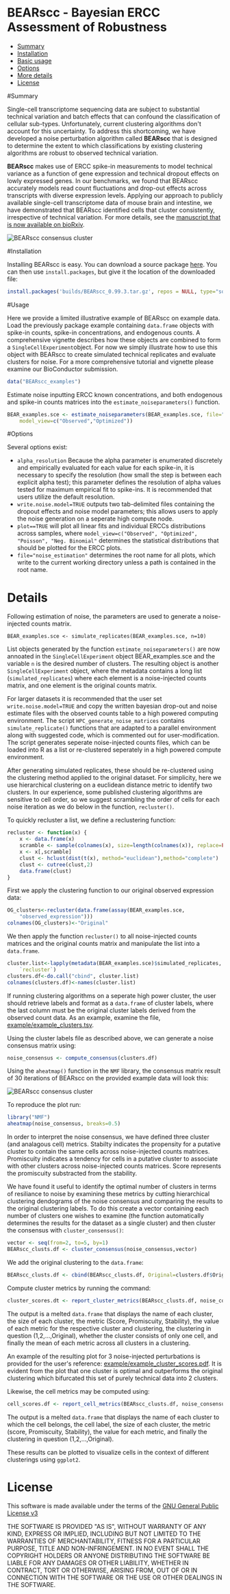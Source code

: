 BEARscc - Bayesian ERCC Assessment of Robustness  
================================================

- [Summary](#markdown-header-summary)
- [Installation](#markdown-header-installation)
- [Basic usage](#markdown-header-usage)
- [Options](#markdown-header-options)
- [More details](#markdown-header-details)
- [License](#markdown-header-license)

#Summary

Single-cell transcriptome sequencing data are subject to substantial technical variation and batch effects that can confound the classification of cellular sub-types. Unfortunately, current clustering algorithms don't account for this uncertainty. To address this shortcoming, we have developed a noise perturbation algorithm called **BEARscc** that is designed to determine the extent to which classifications by existing clustering algorithms are robust to observed technical variation.

**BEARscc** makes use of ERCC spike-in measurements to model technical variance as a function of gene expression and technical dropout effects on lowly expressed genes. In our benchmarks, we found that BEARscc accurately models read count fluctuations and drop-out effects across transcripts with diverse expression levels. Applying our approach to publicly available single-cell transcriptome data of mouse brain and intestine, we have demonstrated that BEARscc identified cells that cluster consistently, irrespective of technical variation. For more details, see the [manuscript that is now available on bioRxiv](http://biorxiv.org/content/early/2017/03/21/118919).

![BEARscc consensus cluster](example/figure3.png)

#Installation

Installing BEARscc is easy. You can download a source package [here](https://bitbucket.org/bsblabludwig/bearscc/src/cb3292b74cfa67d70ef01d5c83a59323b945efec/builds/BEARscc_0.1.1.tar.gz). You can then use `install.packages`, but give it the location of the downloaded file:

```R
install.packages('builds/BEARscc_0.99.3.tar.gz', repos = NULL, type="source")
```

#Usage

Here we provide a limited illustrative example of BEARscc on example data. Load the previously package example containing `data.frame` objects with spike-in counts, spike-in concentrations, and endogenous counts. A 
comprehensive vignette describes how these objects are combined to form a `SingleCellExperiment`object. For
now we simply illustrate how to use this object with BEARscc to create simulated technical replicates and
evaluate clusters for noise. For a more comprehensive tutorial and vignette please examine our BioConductor
submission. 

```R
data("BEARscc_examples")
```

Estimate noise inputting ERCC known concentrations, and both endogenous and spike-in counts matrices into the `estimate_noiseparameters()` function.

```R
BEAR_examples.sce <- estimate_noiseparameters(BEAR_examples.sce, file="noise_estimation",
    model_view=c("Observed","Optimized"))
```

#Options

Several options exist:

- `alpha_resolution` Because the alpha parameter is enumerated discretely and empirically evaluated for each value for each spike-in, it is necessary to specify the resolution (how small the step is between each explicit alpha test); this parameter defines the resolution of alpha values tested for maximum empirical fit to spike-ins. It is recommended that users utilize the default resolution.
- `write.noise.model=TRUE` outputs two tab-delimited files containing the dropout effects and noise model parameters; this allows users to apply the noise generation on a seperate high compute node. 
- `plot==TRUE` will plot all linear fits and individual ERCCs distributions across samples, where `model_view=c("Observed", "Optimized", "Poisson", "Neg. Binomial"` determines the statistical distributions that should be plotted for the ERCC plots.
- `file="noise_estimation"` determines the root name for all plots, which write to the current working directory unless a path is contained in the root name. 

# Details

Following estimation of noise, the parameters are used to generate a noise-injected counts matrix.

    BEAR_examples.sce <- simulate_replicates(BEAR_examples.sce, n=10)

List objects generated by the function `estimate_noiseparameters()` are now annoated in the `SingleCellExperiment` object BEAR_examples.sce and the variable `n` is the desired number of clusters. The resulting object is another `SingleCellExperiment` object, where the metadata contains a long list (`simulated_replicates`) where each element is a noise-injected counts matrix, and one element is the original counts matrix. 

For larger datasets it is recommended that the user set `write.noise.model=TRUE` and copy the written bayesian drop-out and noise estimate files with the observed counts table to a high powered computing environment.
The script `HPC_generate_noise_matrices` contains `simulate_replicate()` functions that are adapted to a parallel environment along with suggested code, which is commented out for user-modification. The script generates seperate noise-injected counts files, which can be loaded into R as a list or re-clustered seperately in a high powered compute environment. 

After generating simulated replicates, these should be re-clustered using the clustering method applied to the original dataset. For simplicity, here we use hierarchical clustering on a euclidean distance metric to identify two clusters. In our experience, some published clustering algorithms are sensitive to cell order, so we suggest scrambling the order of cells for each noise iteration as we do below in the function, `recluster()`.  

To quickly recluster a list, we define a reclustering function:

```R
recluster <- function(x) {
    x <- data.frame(x)
    scramble <- sample(colnames(x), size=length(colnames(x)), replace=FALSE)
    x <- x[,scramble]
    clust <- hclust(dist(t(x), method="euclidean"),method="complete")
    clust <- cutree(clust,2)
    data.frame(clust)
}
``` 
First we apply the clustering function to our original observed expression data:

```R
OG_clusters<-recluster(data.frame(assay(BEAR_examples.sce, 
    "observed_expression")))
colnames(OG_clusters)<-"Original"
```

We then apply the function `recluster()` to all noise-injected counts matrices and the original counts matrix and manipulate the list into a `data.frame`. 

```R
cluster.list<-lapply(metadata(BEAR_examples.sce)$simulated_replicates, 
    `recluster`)
clusters.df<-do.call("cbind", cluster.list)
colnames(clusters.df)<-names(cluster.list)
```

If running clustering algorithms on a seperate high power cluster, the user should retrieve labels and format as a `data.frame` of cluster labels, where the last column must be the original cluster labels derived from the observed count data. As an example, examine the file, [example/example_clusters.tsv](example/example_clusters.tsv).

Using the cluster labels file as described above, we can generate a noise consensus matrix using: 

```R
noise_consensus <- compute_consensus(clusters.df)
```

Using the `aheatmap()` function in the `NMF` library, the consensus matrix result of 30 iterations of BEARscc on the provided example data will look this:

![BEARscc consensus cluster](example/example_30iterations_consensus_matrix_heatmap.png)

To reproduce the plot run:
```R
library("NMF")
aheatmap(noise_consensus, breaks=0.5)
```

In order to interpret the noise consensus, we have defined three cluster (and analagous cell) metrics. Stabilty indicates the propensity for a putative cluster to contain the same cells across noise-injected counts matrices. Promiscuity indicates a tendency for cells in a putative cluster to associate with other clusters across noise-injected counts matrices. Score represents the promiscuity substracted from the stability. 

We have found it useful to identify the optimal number of clusters in terms of resiliance to noise by examining these metrics by cutting hierarchical clustering dendograms of the noise consensus and comparing the results to the original clustering labels. To do this create a vector containing each number of clusters one wishes to examine (the function automatically determines the results for the dataset as a single cluster) and then cluster the consensus with `cluster_consensus()`:

```R
vector <- seq(from=2, to=5, by=1)
BEARscc_clusts.df <- cluster_consensus(noise_consensus,vector)
```

We add the original clustering to the `data.frame`:

```R
BEARscc_clusts.df <- cbind(BEARscc_clusts.df, Original=clusters.df$Original_counts)
```

Compute cluster metrics by running the command:

```R
cluster_scores.dt <- report_cluster_metrics(BEARscc_clusts.df, noise_consensus, plot=TRUE, file="example")
```

The output is a melted `data.frame` that displays the name of each cluster, the size of each cluster, the metric (Score, Promiscuity, Stability), the value of each metric for the respective cluster and clustering, the clustering in question (1,2,...,Original), whether the cluster consists of only one cell, and finally the mean of each metric across all clusters in a clustering.  

An example of the resulting plot for 3 noise-injected perturbations is provided for the user's reference: [example/example_cluster_scores.pdf](example/example_cluster_scores.pdf). It is evident from the plot that one cluster is optimal and outperforms the original clustering which bifurcated this set of purely technical data into 2 clusters.

Likewise, the cell metrics may be computed using:

```R
cell_scores.df <- report_cell_metrics(BEARscc_clusts.df, noise_consensus)
```

The output is a melted `data.frame` that displays the name of each cluster to which the cell belongs, the cell label, the size of each cluster, the metric (score, Promiscuity, Stability), the value for each metric, and finally the clustering in question (1,2,...,Original).

These results can be plotted to visualize cells in the context of different clusterings using `ggplot2`.

# License

 This software is made available under the terms of the [GNU General Public License v3](http://www.gnu.org/licenses/gpl-3.0.html)

THE SOFTWARE IS PROVIDED "AS IS", WITHOUT WARRANTY OF ANY KIND, EXPRESS OR IMPLIED, INCLUDING BUT NOT LIMITED TO THE WARRANTIES OF MERCHANTABILITY, FITNESS FOR A PARTICULAR PURPOSE, TITLE AND NON-INFRINGEMENT. IN NO EVENT SHALL THE COPYRIGHT HOLDERS OR ANYONE DISTRIBUTING THE SOFTWARE BE LIABLE FOR ANY DAMAGES OR OTHER LIABILITY, WHETHER IN CONTRACT, TORT OR OTHERWISE, ARISING FROM, OUT OF OR IN CONNECTION WITH THE SOFTWARE OR THE USE OR OTHER DEALINGS IN THE SOFTWARE.
